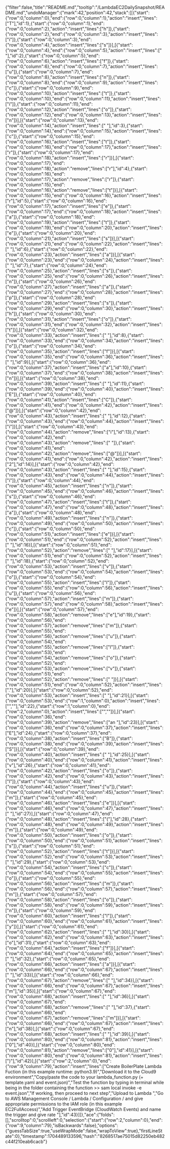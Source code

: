 {"filter":false,"title":"README.md","tooltip":"/LambdaEC2DailySnapshot/README.md","undoManager":{"mark":42,"position":42,"stack":[[{"start":{"row":0,"column":0},"end":{"row":0,"column":1},"action":"insert","lines":["T"],"id":1},{"start":{"row":0,"column":1},"end":{"row":0,"column":2},"action":"insert","lines":["h"]},{"start":{"row":0,"column":2},"end":{"row":0,"column":3},"action":"insert","lines":["i"]},{"start":{"row":0,"column":3},"end":{"row":0,"column":4},"action":"insert","lines":["s"]}],[{"start":{"row":0,"column":4},"end":{"row":0,"column":5},"action":"insert","lines":[" "],"id":2},{"start":{"row":0,"column":5},"end":{"row":0,"column":6},"action":"insert","lines":["f"]},{"start":{"row":0,"column":6},"end":{"row":0,"column":7},"action":"insert","lines":["u"]},{"start":{"row":0,"column":7},"end":{"row":0,"column":8},"action":"insert","lines":["n"]},{"start":{"row":0,"column":8},"end":{"row":0,"column":9},"action":"insert","lines":["c"]},{"start":{"row":0,"column":9},"end":{"row":0,"column":10},"action":"insert","lines":["t"]},{"start":{"row":0,"column":10},"end":{"row":0,"column":11},"action":"insert","lines":["i"]},{"start":{"row":0,"column":11},"end":{"row":0,"column":12},"action":"insert","lines":["o"]},{"start":{"row":0,"column":12},"end":{"row":0,"column":13},"action":"insert","lines":["n"]}],[{"start":{"row":0,"column":13},"end":{"row":0,"column":14},"action":"insert","lines":[" "],"id":3},{"start":{"row":0,"column":14},"end":{"row":0,"column":15},"action":"insert","lines":["c"]},{"start":{"row":0,"column":15},"end":{"row":0,"column":16},"action":"insert","lines":["t"]},{"start":{"row":0,"column":16},"end":{"row":0,"column":17},"action":"insert","lines":["r"]},{"start":{"row":0,"column":17},"end":{"row":0,"column":18},"action":"insert","lines":["r"]}],[{"start":{"row":0,"column":17},"end":{"row":0,"column":18},"action":"remove","lines":["r"],"id":4},{"start":{"row":0,"column":16},"end":{"row":0,"column":17},"action":"remove","lines":["r"]},{"start":{"row":0,"column":15},"end":{"row":0,"column":16},"action":"remove","lines":["t"]}],[{"start":{"row":0,"column":15},"end":{"row":0,"column":16},"action":"insert","lines":["r"],"id":5},{"start":{"row":0,"column":16},"end":{"row":0,"column":17},"action":"insert","lines":["e"]},{"start":{"row":0,"column":17},"end":{"row":0,"column":18},"action":"insert","lines":["a"]},{"start":{"row":0,"column":18},"end":{"row":0,"column":19},"action":"insert","lines":["t"]},{"start":{"row":0,"column":19},"end":{"row":0,"column":20},"action":"insert","lines":["e"]},{"start":{"row":0,"column":20},"end":{"row":0,"column":21},"action":"insert","lines":["s"]}],[{"start":{"row":0,"column":21},"end":{"row":0,"column":22},"action":"insert","lines":[" "],"id":6},{"start":{"row":0,"column":22},"end":{"row":0,"column":23},"action":"insert","lines":["a"]}],[{"start":{"row":0,"column":23},"end":{"row":0,"column":24},"action":"insert","lines":[" "],"id":7},{"start":{"row":0,"column":24},"end":{"row":0,"column":25},"action":"insert","lines":["s"]},{"start":{"row":0,"column":25},"end":{"row":0,"column":26},"action":"insert","lines":["n"]},{"start":{"row":0,"column":26},"end":{"row":0,"column":27},"action":"insert","lines":["a"]},{"start":{"row":0,"column":27},"end":{"row":0,"column":28},"action":"insert","lines":["p"]},{"start":{"row":0,"column":28},"end":{"row":0,"column":29},"action":"insert","lines":["s"]},{"start":{"row":0,"column":29},"end":{"row":0,"column":30},"action":"insert","lines":["h"]},{"start":{"row":0,"column":30},"end":{"row":0,"column":31},"action":"insert","lines":["o"]},{"start":{"row":0,"column":31},"end":{"row":0,"column":32},"action":"insert","lines":["t"]}],[{"start":{"row":0,"column":32},"end":{"row":0,"column":33},"action":"insert","lines":[" "],"id":8},{"start":{"row":0,"column":33},"end":{"row":0,"column":34},"action":"insert","lines":["o"]},{"start":{"row":0,"column":34},"end":{"row":0,"column":35},"action":"insert","lines":["f"]}],[{"start":{"row":0,"column":35},"end":{"row":0,"column":36},"action":"insert","lines":[" "],"id":9}],[{"start":{"row":0,"column":36},"end":{"row":0,"column":37},"action":"insert","lines":["a"],"id":10},{"start":{"row":0,"column":37},"end":{"row":0,"column":38},"action":"insert","lines":["n"]}],[{"start":{"row":0,"column":38},"end":{"row":0,"column":39},"action":"insert","lines":[" "],"id":11},{"start":{"row":0,"column":39},"end":{"row":0,"column":40},"action":"insert","lines":["E"]},{"start":{"row":0,"column":40},"end":{"row":0,"column":41},"action":"insert","lines":["C"]},{"start":{"row":0,"column":41},"end":{"row":0,"column":42},"action":"insert","lines":["@"]}],[{"start":{"row":0,"column":42},"end":{"row":0,"column":43},"action":"insert","lines":[" "],"id":12},{"start":{"row":0,"column":43},"end":{"row":0,"column":44},"action":"insert","lines":["i"]}],[{"start":{"row":0,"column":43},"end":{"row":0,"column":44},"action":"remove","lines":["i"],"id":13},{"start":{"row":0,"column":42},"end":{"row":0,"column":43},"action":"remove","lines":[" "]},{"start":{"row":0,"column":41},"end":{"row":0,"column":42},"action":"remove","lines":["@"]}],[{"start":{"row":0,"column":41},"end":{"row":0,"column":42},"action":"insert","lines":["2"],"id":14}],[{"start":{"row":0,"column":42},"end":{"row":0,"column":43},"action":"insert","lines":[" "],"id":15},{"start":{"row":0,"column":43},"end":{"row":0,"column":44},"action":"insert","lines":["i"]},{"start":{"row":0,"column":44},"end":{"row":0,"column":45},"action":"insert","lines":["n"]},{"start":{"row":0,"column":45},"end":{"row":0,"column":46},"action":"insert","lines":["s"]},{"start":{"row":0,"column":46},"end":{"row":0,"column":47},"action":"insert","lines":["t"]},{"start":{"row":0,"column":47},"end":{"row":0,"column":48},"action":"insert","lines":["a"]},{"start":{"row":0,"column":48},"end":{"row":0,"column":49},"action":"insert","lines":["n"]},{"start":{"row":0,"column":49},"end":{"row":0,"column":50},"action":"insert","lines":["c"]},{"start":{"row":0,"column":50},"end":{"row":0,"column":51},"action":"insert","lines":["e"]}],[{"start":{"row":0,"column":51},"end":{"row":0,"column":52},"action":"insert","lines":[" "],"id":16}],[{"start":{"row":0,"column":51},"end":{"row":0,"column":52},"action":"remove","lines":[" "],"id":17}],[{"start":{"row":0,"column":51},"end":{"row":0,"column":52},"action":"insert","lines":[" "],"id":18},{"start":{"row":0,"column":52},"end":{"row":0,"column":53},"action":"insert","lines":["v"]},{"start":{"row":0,"column":53},"end":{"row":0,"column":54},"action":"insert","lines":["o"]},{"start":{"row":0,"column":54},"end":{"row":0,"column":55},"action":"insert","lines":["l"]},{"start":{"row":0,"column":55},"end":{"row":0,"column":56},"action":"insert","lines":["u"]},{"start":{"row":0,"column":56},"end":{"row":0,"column":57},"action":"insert","lines":["m"]},{"start":{"row":0,"column":57},"end":{"row":0,"column":58},"action":"insert","lines":["e"]}],[{"start":{"row":0,"column":57},"end":{"row":0,"column":58},"action":"remove","lines":["e"],"id":19},{"start":{"row":0,"column":56},"end":{"row":0,"column":57},"action":"remove","lines":["m"]},{"start":{"row":0,"column":55},"end":{"row":0,"column":56},"action":"remove","lines":["u"]},{"start":{"row":0,"column":54},"end":{"row":0,"column":55},"action":"remove","lines":["l"]},{"start":{"row":0,"column":53},"end":{"row":0,"column":54},"action":"remove","lines":["o"]},{"start":{"row":0,"column":52},"end":{"row":0,"column":53},"action":"remove","lines":["v"]},{"start":{"row":0,"column":51},"end":{"row":0,"column":52},"action":"remove","lines":[" "]}],[{"start":{"row":0,"column":51},"end":{"row":0,"column":52},"action":"insert","lines":["."],"id":20}],[{"start":{"row":0,"column":52},"end":{"row":0,"column":53},"action":"insert","lines":[" "],"id":21}],[{"start":{"row":0,"column":53},"end":{"row":1,"column":0},"action":"insert","lines":["",""],"id":22},{"start":{"row":1,"column":0},"end":{"row":2,"column":0},"action":"insert","lines":["",""]}],[{"start":{"row":0,"column":36},"end":{"row":0,"column":39},"action":"remove","lines":["an "],"id":23}],[{"start":{"row":0,"column":36},"end":{"row":0,"column":37},"action":"insert","lines":["E"],"id":24},{"start":{"row":0,"column":37},"end":{"row":0,"column":38},"action":"insert","lines":["B"]},{"start":{"row":0,"column":38},"end":{"row":0,"column":39},"action":"insert","lines":["S"]}],[{"start":{"row":0,"column":39},"end":{"row":0,"column":40},"action":"insert","lines":[" "],"id":25}],[{"start":{"row":0,"column":40},"end":{"row":0,"column":41},"action":"insert","lines":["v"],"id":26},{"start":{"row":0,"column":41},"end":{"row":0,"column":42},"action":"insert","lines":["o"]},{"start":{"row":0,"column":42},"end":{"row":0,"column":43},"action":"insert","lines":["l"]},{"start":{"row":0,"column":43},"end":{"row":0,"column":44},"action":"insert","lines":["u"]},{"start":{"row":0,"column":44},"end":{"row":0,"column":45},"action":"insert","lines":["m"]},{"start":{"row":0,"column":45},"end":{"row":0,"column":46},"action":"insert","lines":["e"]}],[{"start":{"row":0,"column":46},"end":{"row":0,"column":47},"action":"insert","lines":[" "],"id":27}],[{"start":{"row":0,"column":47},"end":{"row":0,"column":48},"action":"insert","lines":["("],"id":28},{"start":{"row":0,"column":48},"end":{"row":0,"column":49},"action":"insert","lines":["m"]},{"start":{"row":0,"column":49},"end":{"row":0,"column":50},"action":"insert","lines":["o"]},{"start":{"row":0,"column":50},"end":{"row":0,"column":51},"action":"insert","lines":["s"]},{"start":{"row":0,"column":51},"end":{"row":0,"column":52},"action":"insert","lines":["t"]}],[{"start":{"row":0,"column":52},"end":{"row":0,"column":53},"action":"insert","lines":[" "],"id":29},{"start":{"row":0,"column":53},"end":{"row":0,"column":54},"action":"insert","lines":["c"]},{"start":{"row":0,"column":54},"end":{"row":0,"column":55},"action":"insert","lines":["o"]},{"start":{"row":0,"column":55},"end":{"row":0,"column":56},"action":"insert","lines":["m"]},{"start":{"row":0,"column":56},"end":{"row":0,"column":57},"action":"insert","lines":["m"]},{"start":{"row":0,"column":57},"end":{"row":0,"column":58},"action":"insert","lines":["o"]},{"start":{"row":0,"column":58},"end":{"row":0,"column":59},"action":"insert","lines":["n"]},{"start":{"row":0,"column":59},"end":{"row":0,"column":60},"action":"insert","lines":["l"]},{"start":{"row":0,"column":60},"end":{"row":0,"column":61},"action":"insert","lines":["y"]}],[{"start":{"row":0,"column":61},"end":{"row":0,"column":62},"action":"insert","lines":[" "],"id":30}],[{"start":{"row":0,"column":62},"end":{"row":0,"column":63},"action":"insert","lines":["o"],"id":31},{"start":{"row":0,"column":63},"end":{"row":0,"column":64},"action":"insert","lines":["f"]}],[{"start":{"row":0,"column":64},"end":{"row":0,"column":65},"action":"insert","lines":[" "],"id":32},{"start":{"row":0,"column":65},"end":{"row":0,"column":66},"action":"insert","lines":["a"]}],[{"start":{"row":0,"column":66},"end":{"row":0,"column":67},"action":"insert","lines":[" "],"id":33}],[{"start":{"row":0,"column":66},"end":{"row":0,"column":67},"action":"remove","lines":[" "],"id":34}],[{"start":{"row":0,"column":66},"end":{"row":0,"column":67},"action":"insert","lines":["m"],"id":35}],[{"start":{"row":0,"column":67},"end":{"row":0,"column":68},"action":"insert","lines":[" "],"id":36}],[{"start":{"row":0,"column":67},"end":{"row":0,"column":68},"action":"remove","lines":[" "],"id":37},{"start":{"row":0,"column":66},"end":{"row":0,"column":67},"action":"remove","lines":["m"]}],[{"start":{"row":0,"column":66},"end":{"row":0,"column":67},"action":"insert","lines":["n"],"id":38}],[{"start":{"row":0,"column":67},"end":{"row":0,"column":68},"action":"insert","lines":[" "],"id":39}],[{"start":{"row":0,"column":80},"end":{"row":0,"column":81},"action":"insert","lines":["0"],"id":40}],[{"start":{"row":0,"column":80},"end":{"row":0,"column":81},"action":"remove","lines":["0"],"id":41}],[{"start":{"row":0,"column":80},"end":{"row":0,"column":81},"action":"insert","lines":[")"],"id":42}],[{"start":{"row":2,"column":0},"end":{"row":9,"column":79},"action":"insert","lines":["Create BoilerPlate Lambda Fuction (in this example runtime: python3.9)","Download it to the Cloud9 environment","Copy/paste the code to your lambda_function.py (+ template.yaml and event.json)","Test the function by typing in terminal while being in the folder containing the function >> sam local invoke -e event.json","If working, then proceed to next step","Upload to Lambda ","Go to AWS Management Console / Lambda / Configuration / and give appropriate permissions to the IAM role (in this example EC2FullAccess)","Add Trigger EventBridge (CloudWatch Events) and name the trigger and give rate "],"id":43}]]},"ace":{"folds":[],"scrolltop":0,"scrollleft":0,"selection":{"start":{"row":2,"column":0},"end":{"row":9,"column":79},"isBackwards":false},"options":{"guessTabSize":true,"useWrapMode":false,"wrapToView":true},"firstLineState":0},"timestamp":1704489133596,"hash":"8268517ae75015d82250eb482c44f210eab6cacb"}